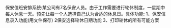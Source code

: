 保安值班安排系统:某公司有7名保安人员。由于工作需要进行轮休制度，一星期中每人休息一天。预先让每一个人选择自己认为合适的休息日。具体功能:
1、保安信息录入功能(用文件保存)
2保安选择轮休日期功能
3、打印轮休的所有可能方案